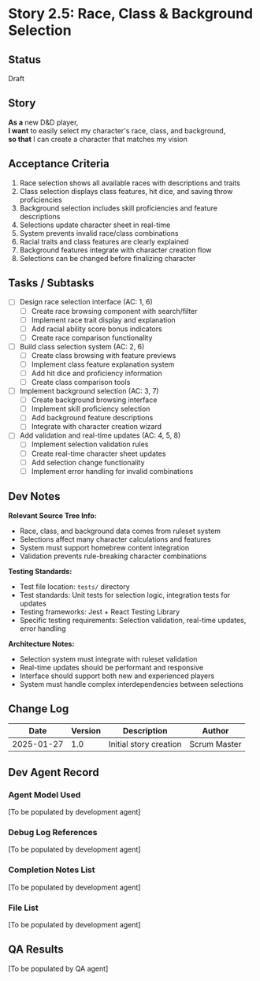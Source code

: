 # Story 2.5: Race, Class & Background Selection

## Status
Draft

## Story
**As a** new D&D player,  
**I want** to easily select my character's race, class, and background,  
**so that** I can create a character that matches my vision

## Acceptance Criteria
1. Race selection shows all available races with descriptions and traits
2. Class selection displays class features, hit dice, and saving throw proficiencies
3. Background selection includes skill proficiencies and feature descriptions
4. Selections update character sheet in real-time
5. System prevents invalid race/class combinations
6. Racial traits and class features are clearly explained
7. Background features integrate with character creation flow
8. Selections can be changed before finalizing character

## Tasks / Subtasks
- [ ] Design race selection interface (AC: 1, 6)
  - [ ] Create race browsing component with search/filter
  - [ ] Implement race trait display and explanation
  - [ ] Add racial ability score bonus indicators
  - [ ] Create race comparison functionality
- [ ] Build class selection system (AC: 2, 6)
  - [ ] Create class browsing with feature previews
  - [ ] Implement class feature explanation system
  - [ ] Add hit dice and proficiency information
  - [ ] Create class comparison tools
- [ ] Implement background selection (AC: 3, 7)
  - [ ] Create background browsing interface
  - [ ] Implement skill proficiency selection
  - [ ] Add background feature descriptions
  - [ ] Integrate with character creation wizard
- [ ] Add validation and real-time updates (AC: 4, 5, 8)
  - [ ] Implement selection validation rules
  - [ ] Create real-time character sheet updates
  - [ ] Add selection change functionality
  - [ ] Implement error handling for invalid combinations

## Dev Notes
**Relevant Source Tree Info:**
- Race, class, and background data comes from ruleset system
- Selections affect many character calculations and features
- System must support homebrew content integration
- Validation prevents rule-breaking character combinations

**Testing Standards:**
- Test file location: `tests/` directory
- Test standards: Unit tests for selection logic, integration tests for updates
- Testing frameworks: Jest + React Testing Library
- Specific testing requirements: Selection validation, real-time updates, error handling

**Architecture Notes:**
- Selection system must integrate with ruleset validation
- Real-time updates should be performant and responsive
- Interface should support both new and experienced players
- System must handle complex interdependencies between selections

## Change Log
| Date | Version | Description | Author |
|------|---------|-------------|---------|
| 2025-01-27 | 1.0 | Initial story creation | Scrum Master |

## Dev Agent Record

### Agent Model Used
[To be populated by development agent]

### Debug Log References
[To be populated by development agent]

### Completion Notes List
[To be populated by development agent]

### File List
[To be populated by development agent]

## QA Results
[To be populated by QA agent]

